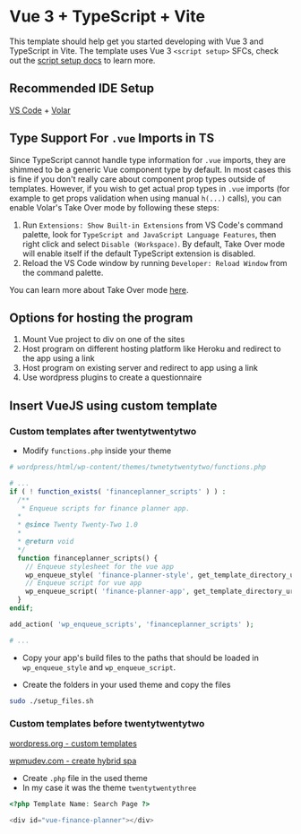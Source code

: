 # Vue 3 + TypeScript + Vite

This template should help get you started developing with Vue 3 and TypeScript in Vite. The template uses Vue 3 `<script setup>` SFCs, check out the [script setup docs](https://v3.vuejs.org/api/sfc-script-setup.html#sfc-script-setup) to learn more.

## Recommended IDE Setup

[VS Code](https://code.visualstudio.com/) + [Volar](https://marketplace.visualstudio.com/items?itemName=Vue.volar)

## Type Support For `.vue` Imports in TS

Since TypeScript cannot handle type information for `.vue` imports, they are shimmed to be a generic Vue component type by default. In most cases this is fine if you don't really care about component prop types outside of templates. However, if you wish to get actual prop types in `.vue` imports (for example to get props validation when using manual `h(...)` calls), you can enable Volar's Take Over mode by following these steps:

1. Run `Extensions: Show Built-in Extensions` from VS Code's command palette, look for `TypeScript and JavaScript Language Features`, then right click and select `Disable (Workspace)`. By default, Take Over mode will enable itself if the default TypeScript extension is disabled.
2. Reload the VS Code window by running `Developer: Reload Window` from the command palette.

You can learn more about Take Over mode [here](https://github.com/johnsoncodehk/volar/discussions/471).

## Options for hosting the program

1. Mount Vue project to div on one of the sites
2. Host program on different hosting platform like Heroku and redirect to the app using a link
3. Host program on existing server and redirect to app using a link
4. Use wordpress plugins to create a questionnaire

## Insert VueJS using custom template

### Custom templates after twentytwentytwo

-   Modify `functions.php` inside your theme

```php
# wordpress/html/wp-content/themes/twnetytwentytwo/functions.php

# ...
if ( ! function_exists( 'financeplanner_scripts' ) ) :
  /**
   * Enqueue scripts for finance planner app.
  *
  * @since Twenty Twenty-Two 1.0
  *
  * @return void
  */
  function financeplanner_scripts() {
    // Enqueue stylesheet for the vue app
    wp_enqueue_style( 'finance-planner-style', get_template_directory_uri() . '/css/finance-planner-style.css', false, '1.1', 'all');
    // Enqueue script for vue app
    wp_enqueue_script( 'finance-planner-app', get_template_directory_uri() . '/scripts/finance-planner-app.js', [], 1.1, true);
  }
endif;

add_action( 'wp_enqueue_scripts', 'financeplanner_scripts' );

# ...
```

-   Copy your app's build files to the paths that should be loaded in `wp_enqueue_style` and `wp_enqueue_script`.

-   Create the folders in your used theme and copy the files

```bash
sudo ./setup_files.sh
```

### Custom templates before twentytwentytwo

[wordpress.org - custom templates](https://developer.wordpress.org/themes/template-files-section/page-template-files/#creating-custom-page-templates-for-global-use)

[wpmudev.com - create hybrid spa](https://wpmudev.com/blog/creating-a-hybrid-single-page-app-wordpress-with-vuejs/)

-   Create `.php` file in the used theme
-   In my case it was the theme `twentytwentythree`

```php
<?php Template Name: Search Page ?>

<div id="vue-finance-planner"></div>
```
